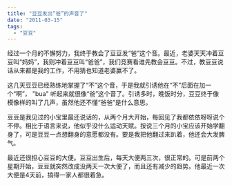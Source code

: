 ```yaml
---
title: "豆豆发出“爸”的声音了"
date: "2011-03-15"
tags: 
  - "豆豆"
---
```


经过一个月的不懈努力，我终于教会了豆豆发“爸”这个音。最近，老婆天天冲着豆豆叫“妈妈”，我则冲着豆豆叫“爸爸”，我们竞赛看谁先教会豆豆。不过，教豆豆说话从来都是我的工作，不用猜也知道老婆赢不了。

这几天豆豆已经熟练地掌握了“不”这个音，于是我就引诱他在“不”后面在加一个“啊”， "bua" 听起来就很像“爸”这个音了。引诱多时，晚饭时分，豆豆终于像模像样的叫了几声，虽然他还不懂“爸爸”是什么意思。

豆豆是我见过的小宝里最还说话的，从两个月大开始，每回见了我都依依呀呀说个不停。相比于语言来说，他似乎没什么运动天赋。按说三个月的小宝应该开始学翻身了，可是豆豆一点想翻身的意愿都没有。要是我把他翻过来趴着，他还会大发脾气。

最近还很担心豆豆的大便。豆豆出生后，每天大便两三次，很正常的。可是前两个星期开始，豆豆就突然改成没两天一次大便了，而且还有减少的趋势。他最近一次大便是4天前，搞得一家人都很着急。
